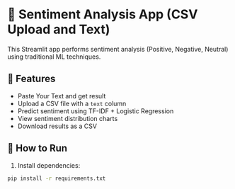 # 🧠 Sentiment Analysis App (CSV Upload and Text)

This Streamlit app performs sentiment analysis (Positive, Negative, Neutral) using traditional ML techniques.

## 📁 Features
- Paste Your Text and get result
- Upload a CSV file with a `text` column
- Predict sentiment using TF-IDF + Logistic Regression
- View sentiment distribution charts
- Download results as a CSV

## 🚀 How to Run

1. Install dependencies:

```bash
pip install -r requirements.txt
